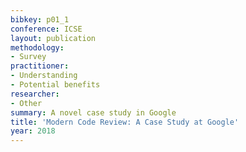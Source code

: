```yaml
---
bibkey: p01_1
conference: ICSE
layout: publication
methodology:
- Survey
practitioner:
- Understanding
- Potential benefits
researcher:
- Other
summary: A novel case study in Google
title: 'Modern Code Review: A Case Study at Google'
year: 2018
---
```

